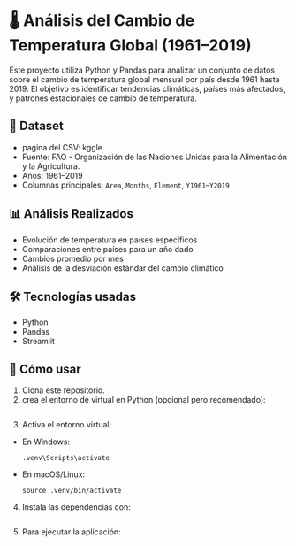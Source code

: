# 🌡️ Análisis del Cambio de Temperatura Global (1961–2019)

Este proyecto utiliza Python y Pandas para analizar un conjunto de datos sobre el cambio de temperatura global mensual por país desde 1961 hasta 2019. El objetivo es identificar tendencias climáticas, países más afectados, y patrones estacionales de cambio de temperatura.

## 📁 Dataset
- pagina del CSV: kggle
- Fuente: FAO - Organización de las Naciones Unidas para la Alimentación y la Agricultura.
- Años: 1961–2019
- Columnas principales: `Area`, `Months`, `Element`, `Y1961`–`Y2019`

## 📊 Análisis Realizados

- Evolución de temperatura en países específicos
- Comparaciones entre países para un año dado
- Cambios promedio por mes
- Análisis de la desviación estándar del cambio climático

## 🛠️ Tecnologías usadas

- Python
- Pandas
- Streamlit

## 🚀 Cómo usar

1. Clona este repositorio.
2. crea el entorno de virtual en Python (opcional pero recomendado):
   ```python -m venv .venv

3.  Activa el entorno virtual:
   - En Windows:
     ```
     .venv\Scripts\activate
     ```
   - En macOS/Linux:
     ```
     source .venv/bin/activate
     ```

4. Instala las dependencias con:
   ```pip install -r requirements.txt

5. Para ejecutar la aplicación:
   ```streamlit run Inicio.py
